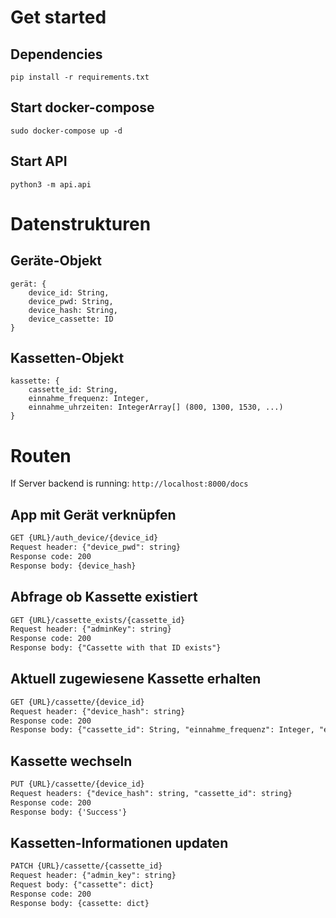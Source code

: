 # Get started
## Dependencies
``pip install -r requirements.txt``

## Start docker-compose
``sudo docker-compose up -d``

## Start API
``python3 -m api.api``

# Datenstrukturen
## Geräte-Objekt
```
gerät: {
    device_id: String,
    device_pwd: String,
    device_hash: String,
    device_cassette: ID
}
```

## Kassetten-Objekt
```
kassette: {
    cassette_id: String,
    einnahme_frequenz: Integer,
    einnahme_uhrzeiten: IntegerArray[] (800, 1300, 1530, ...)
}
```

# Routen
If Server backend is running: ``http://localhost:8000/docs``
## App mit Gerät verknüpfen
```REST
GET {URL}/auth_device/{device_id}
Request header: {"device_pwd": string}
Response code: 200
Response body: {device_hash}
```

## Abfrage ob Kassette existiert
```REST
GET {URL}/cassette_exists/{cassette_id}
Request header: {"adminKey": string}
Response code: 200
Response body: {"Cassette with that ID exists"}
```

## Aktuell zugewiesene Kassette erhalten
```REST
GET {URL}/cassette/{device_id}
Request header: {"device_hash": string}
Response code: 200
Response body: {"cassette_id": String, "einnahme_frequenz": Integer, "einnahme_uhrzeiten": Integer[]}
```

## Kassette wechseln
```REST
PUT {URL}/cassette/{device_id}
Request headers: {"device_hash": string, "cassette_id": string}
Response code: 200
Response body: {'Success'}
```

## Kassetten-Informationen updaten
```REST
PATCH {URL}/cassette/{cassette_id}
Request header: {"admin_key": string}
Request body: {"cassette": dict}
Response code: 200
Response body: {cassette: dict}
```

